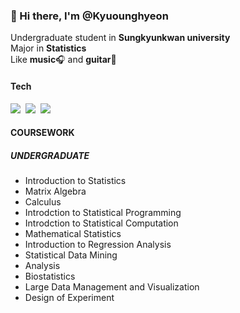 ### 👋 Hi there, I'm @Kyuounghyeon

Undergraduate student in **Sungkyunkwan university** <br>
Major in **Statistics** <br>
Like **music**🎧 and **guitar**🎸 <br>

#### Tech

<p align="left">
  <img src="https://img.shields.io/badge/R-276DC3?style=flat-square&logo=R&logoColor=white"/></a>&nbsp
  <img src="https://img.shields.io/badge/Python-3766AB?style=flat-square&logo=Python&logoColor=white"/></a>&nbsp
  <img src="https://img.shields.io/badge/PyTorch-EE4C2C?style=flat-square&logo=PyTorch&logoColor=white"/></a>
</p>


#### COURSEWORK 
##### UNDERGRADUATE
- Introduction to Statistics
- Matrix Algebra
- Calculus
- Introdction to Statistical Programming
- Introdction to Statistical Computation
- Mathematical Statistics
- Introduction to Regression Analysis
- Statistical Data Mining 
- Analysis 
- Biostatistics 
- Large Data Management and Visualization 
- Design of Experiment 


<!---
Kyounghyeon/Kyounghyeon is a ✨ special ✨ repository because its `README.md` (this file) appears on your GitHub profile.
You can click the Preview link to take a look at your changes.
--->
